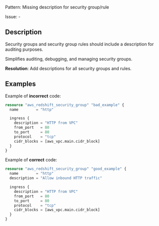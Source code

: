 Pattern: Missing description for security group/rule

Issue: -

## Description

Security groups and security group rules should include a description for auditing purposes.

Simplifies auditing, debugging, and managing security groups.

**Resolution**: Add descriptions for all security groups and rules.

## Examples

Example of **incorrect** code:

```terraform
resource "aws_redshift_security_group" "bad_example" {
  name        = "http"

  ingress {
    description = "HTTP from VPC"
    from_port   = 80
    to_port     = 80
    protocol    = "tcp"
    cidr_blocks = [aws_vpc.main.cidr_block]
  }
}
```

Example of **correct** code:

```terraform
resource "aws_redshift_security_group" "good_example" {
  name        = "http"
  description = "Allow inbound HTTP traffic"

  ingress {
    description = "HTTP from VPC"
    from_port   = 80
    to_port     = 80
    protocol    = "tcp"
    cidr_blocks = [aws_vpc.main.cidr_block]
  }
}
```